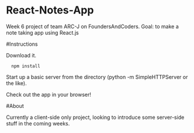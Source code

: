 # React-Notes-App

Week 6 project of team ARC-J on FoundersAndCoders.
Goal: to make a note taking app using React.js

#Instructions

Download it.
```
  npm install
```
Start up a basic server from the directory (python -m SimpleHTTPServer or the like).

Check out the app in your browser!


#About

Currently a client-side only project, looking to introduce some server-side stuff in the coming weeks.
